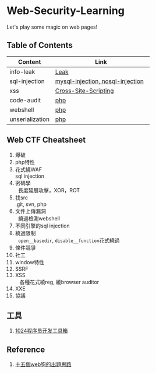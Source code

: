 # Web-Security-Learning    
Let's play some magic on web pages!

## Table of Contents  
Content | Link 
------------ | ------------- 
info-leak | [Leak](https://github.com/shinmao/Web-Security-Learning/tree/master/INFO-leak) 
sql-injection | [mysql-injection, nosql-injection](https://github.com/shinmao/Web-Security-Learning/tree/master/SQL-inj)   
xss | [Cross-Site-Scripting](https://github.com/shinmao/Web-Security-Learning/tree/master/XSS)   
code-audit | [php](https://github.com/shinmao/Web-Security-Learning/tree/master/Code-Auditing)   
webshell | [php](https://github.com/shinmao/Web-Security-Learning/tree/master/Webshell)   
unserialization | [php](https://github.com/shinmao/Web-Security-Learning/tree/master/Unserialization)

## Web CTF Cheatsheet
1. 爆破
2. php特性  
3. 花式繞WAF  
   sql injection  
4. 密碼學  
   長度延展攻擊，XOR，ROT  
5. 找src  
   .git, svn, php  
6. 文件上傳漏洞  
   繞過檢測webshell  
7. 不同引擎的sql injection  
8. 繞過限制  
   ```open__basedir```, ```disable__function```花式繞過  
9. 條件競爭 
10. 社工  
11. window特性  
12. SSRF  
13. XSS  
    各種花式繞reg, 繞browser auditor  
14. XXE  
15. 協議  

## 工具
1. [1024程序员开发工具箱](https://1024tools.com/)

## Reference
1. [十五個web狗的出題思路](https://weibo.com/ttarticle/p/show?id=2309403980950244591011)
